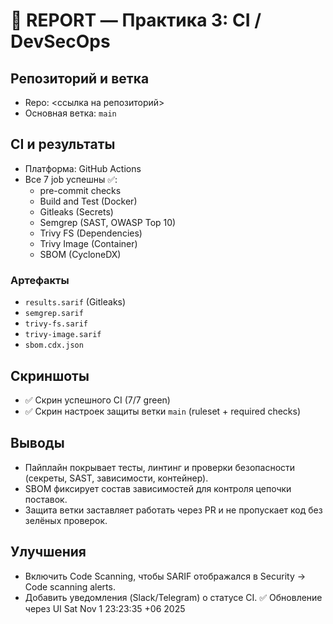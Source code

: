 # 🧾 REPORT — Практика 3: CI / DevSecOps

## Репозиторий и ветка
- Repo: <ссылка на репозиторий>
- Основная ветка: `main`

## CI и результаты
- Платформа: GitHub Actions
- Все 7 job успешны ✅:
  - pre-commit checks
  - Build and Test (Docker)
  - Gitleaks (Secrets)
  - Semgrep (SAST, OWASP Top 10)
  - Trivy FS (Dependencies)
  - Trivy Image (Container)
  - SBOM (CycloneDX)

### Артефакты

- `results.sarif` (Gitleaks)
- `semgrep.sarif`
- `trivy-fs.sarif`
- `trivy-image.sarif`
- `sbom.cdx.json`

## Скриншоты
- ✅ Скрин успешного CI (7/7 green)
- ✅ Скрин настроек защиты ветки `main` (ruleset + required checks)

## Выводы
- Пайплайн покрывает тесты, линтинг и проверки безопасности (секреты, SAST, зависимости, контейнер).
- SBOM фиксирует состав зависимостей для контроля цепочки поставок.
- Защита ветки заставляет работать через PR и не пропускает код без зелёных проверок.

## Улучшения
- Включить Code Scanning, чтобы SARIF отображался в Security → Code scanning alerts.
- Добавить уведомления (Slack/Telegram) о статусе CI.
✅ Обновление через UI Sat Nov  1 23:23:35 +06 2025
